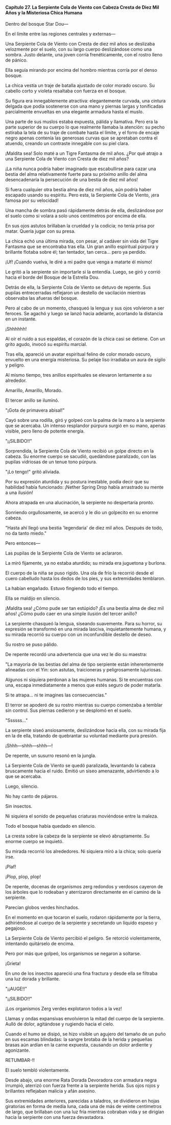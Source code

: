 
#### Capítulo 27. La Serpiente Cola de Viento con Cabeza Cresta de Diez Mil Años y la Misteriosa Chica Humana


Dentro del bosque Star Dou—

En el límite entre las regiones centrales y externas—

Una Serpiente Cola de Viento con Cresta de diez mil años se deslizaba velozmente por el suelo, con su largo cuerpo deslizándose como una sombra. Justo delante, una joven corría frenéticamente, con el rostro lleno de pánico.

Ella seguía mirando por encima del hombro mientras corría por el denso bosque.

La chica vestía un traje de batalla ajustado de color morado oscuro. Su cabello corto y violeta resaltaba con fuerza en el bosque.

Su figura era innegablemente atractiva: elegantemente curvada, una cintura delgada que podía sostenerse con una mano y piernas largas y tonificadas parcialmente envueltas en una elegante armadura hasta el muslo.

Una parte de sus muslos estaba expuesta, pálida y llamativa. Pero era la parte superior de su cuerpo lo que realmente llamaba la atención: su pecho estiraba la tela de su traje de combate hasta el límite, y el forro de encaje negro apenas contenía las generosas curvas que se apretaban contra el atuendo, creando un contraste innegable con su piel clara.

¡Maldita sea! Solo maté a un Tigre Fantasma de mil años. ¿Por qué atrajo a una Serpiente Cola de Viento con Cresta de diez mil años?

¡La niña nunca podría haber imaginado que escabullirse para cazar una bestia del alma relativamente fuerte para su próximo anillo del alma desencadenaría la persecución de una bestia de diez mil años!

Si fuera cualquier otra bestia alma de diez mil años, aún podría haber escapado usando su espíritu. Pero esta, la Serpiente Cola de Viento, ¡era famosa por su velocidad!

Una mancha de sombra pasó rápidamente detrás de ella, deslizándose por el suelo como si volara a solo unos centímetros por encima de ella.

En sus ojos astutos brillaban la crueldad y la codicia; no tenía prisa por matar. Quería jugar con su presa.

La chica echó una última mirada, con pesar, al cadáver sin vida del Tigre Fantasma que se encontraba tras ella. Un gran anillo espiritual púrpura y brillante flotaba sobre él; tan tentador, tan cerca... pero ya perdido.

¡Uf! ¡Cuando vuelva, le diré a mi padre que venga a matarte él mismo!

Le gritó a la serpiente sin importarle si la entendía. Luego, se giró y corrió hacia el borde del Bosque de la Estrella Dou.

Detrás de ella, la Serpiente Cola de Viento se detuvo de repente. Sus pupilas entrecerradas reflejaron un destello de vacilación mientras observaba las afueras del bosque.

Pero al cabo de un momento, chasqueó la lengua y sus ojos volvieron a ser feroces. Se agachó y luego se lanzó hacia adelante, acortando la distancia en un instante.

¡Shhhhhh!

Al oír el ruido a sus espaldas, el corazón de la chica casi se detiene. Con un grito agudo, invocó su espíritu marcial.

Tras ella, apareció un avatar espiritual felino de color morado oscuro, envuelto en una energía misteriosa. Su pelaje liso irradiaba un aura de sigilo y peligro.

Al mismo tiempo, tres anillos espirituales se elevaron lentamente a su alrededor.

Amarillo, Amarillo, Morado.

El tercer anillo se iluminó.

"¡Gota de primavera abisal!"

Cayó sobre una rodilla, giró y golpeó con la palma de la mano a la serpiente que se acercaba. Un intenso resplandor púrpura surgió en su mano, apenas visible, pero lleno de potente energía.

"¡¡SILBIDO!!"

Sorprendida, la Serpiente Cola de Viento recibió un golpe directo en la cabeza. Su enorme cuerpo se sacudió, quedándose paralizado, con las pupilas vidriosas de un tenue tono púrpura.

"¡Lo tengo!" gritó aliviada.

Por su expresión aturdida y su postura inestable, podía decir que su habilidad había funcionado: ¡Nether Spring Drop había arrastrado su mente a una ilusión!

Ahora atrapada en una alucinación, la serpiente no despertaría pronto.

Sonriendo orgullosamente, se acercó y le dio un golpecito en su enorme cabeza.

"Hasta ahí llegó una bestia 'legendaria' de diez mil años. Después de todo, no da tanto miedo."

Pero entonces—

Las pupilas de la Serpiente Cola de Viento se aclararon.

La miró fijamente, ya no estaba aturdido; su mirada era juguetona y burlona.

El cuerpo de la niña se puso rígido. Una ola de frío la recorrió desde el cuero cabelludo hasta los dedos de los pies, y sus extremidades temblaron.

La habían engañado. Estuvo fingiendo todo el tiempo.

Ella se maldijo en silencio.

¡Maldita sea! ¿Cómo pude ser tan estúpido? ¡Es una bestia alma de diez mil años! ¿Cómo pudo caer en una simple ilusión del tercer anillo?

La serpiente chasqueó la lengua, siseando suavemente. Para su horror, su expresión se transformó en una mirada lasciva, inquietantemente humana, y su mirada recorrió su cuerpo con un inconfundible destello de deseo.

Su rostro se puso pálido.

De repente recordó una advertencia que una vez le dio su maestra:

"La mayoría de las bestias del alma de tipo serpiente están inherentemente alineadas con el Yin: son astutas, traicioneras y peligrosamente lujuriosas.

Algunos ni siquiera perdonan a las mujeres humanas. Si te encuentras con una, escapa inmediatamente a menos que estés seguro de poder matarla.

Si te atrapa... ni te imagines las consecuencias."

El terror se apoderó de su rostro mientras su cuerpo comenzaba a temblar sin control. Sus piernas cedieron y se desplomó en el suelo.

"Ssssss..."

La serpiente siseó ansiosamente, deslizándose hacia ella, con su mirada fija en la de ella, tratando de quebrantar su voluntad mediante pura presión.

¡Shhh—shhh—shhh—!

De repente, un susurro resonó en la jungla.

La Serpiente Cola de Viento se quedó paralizada, levantando la cabeza bruscamente hacia el ruido. Emitió un siseo amenazante, advirtiendo a lo que se acercaba.

Luego, silencio.

No hay canto de pájaros.

Sin insectos.

Ni siquiera el sonido de pequeñas criaturas moviéndose entre la maleza.

Todo el bosque había quedado en silencio.

La cresta sobre la cabeza de la serpiente se elevó abruptamente. Su enorme cuerpo se inquietó.

Su mirada recorrió los alrededores. Ni siquiera miró a la chica; solo quería irse.

¡Plaf!

¡Plop, plop, plop!

De repente, docenas de organismos zerg redondos y verdosos cayeron de los árboles que lo rodeaban y aterrizaron directamente en el camino de la serpiente.

Parecían globos verdes hinchados.

En el momento en que tocaron el suelo, rodaron rápidamente por la tierra, adhiriéndose al cuerpo de la serpiente y secretando un líquido espeso y pegajoso.

La Serpiente Cola de Viento percibió el peligro. Se retorció violentamente, intentando quitárselo de encima.

Pero por más que golpeó, los organismos se negaron a soltarse.

¡Grieta!

En uno de los insectos apareció una fina fractura y desde ella se filtraba una luz dorada y brillante.

"¡¡AUGE!!"

"¡¡SILBIDO!!"

¡Los organismos Zerg verdes explotaron todos a la vez!

Llamas y ondas expansivas envolvieron la mitad del cuerpo de la serpiente. Aulló de dolor, agitándose y rugiendo hacia el cielo.

Cuando el humo se disipó, se hizo visible un agujero del tamaño de un puño en sus escamas blindadas: la sangre brotaba de la herida y pequeñas brasas aún ardían en la carne expuesta, causando un dolor ardiente y agonizante.

RETUMBAR-!!

El suelo tembló violentamente.

Desde abajo, una enorme Rata Dorada Devoradora con armadura negra irrumpió, aterrizó con fuerza frente a la serpiente herida. Sus ojos rojos y brillantes reflejaban malicia y afán asesino.

Sus extremidades anteriores, parecidas a taladros, se dividieron en hojas giratorias en forma de media luna, cada una de más de veinte centímetros de largo, que brillaban con una luz fría mientras cobraban vida y se dirigían hacia la serpiente con una fuerza devastadora.